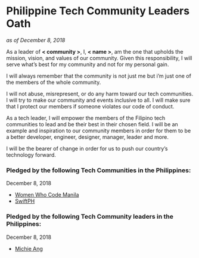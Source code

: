 # Philippine Tech Community Leaders Oath
*as of December 8, 2018*

As a leader of **< community >**, I, **< name >**, am the one that upholds the mission, vision, and values of our community. Given this responsibility, I will serve what’s best for my community and not for my personal gain. 

I will always remember that the community is not just me but i’m just one of the members of the whole community.

I will not abuse, misrepresent, or do any harm toward our tech communities. I will try to make our community and events inclusive to all. I will make sure that I protect our members if someone violates our code of conduct.

As a tech leader, I will empower the members of the Filipino tech communities to lead and be their best in their chosen field. I will be an example and inspiration to our community members in order for them to be a better developer, engineer, designer, manager, leader and more.

I will be the bearer of change in order for us to push our country’s technology forward.


### Pledged by the following Tech Communities in the Philippines:

December 8, 2018
- [Women Who Code Manila](https://womenwhocode.com/manila)
- [SwiftPH](http://swift.ph)

### Pledged by the following Tech Community leaders in the Philippines:

December 8, 2018
- [Michie Ang](https://twitter.com/michieriffic)

